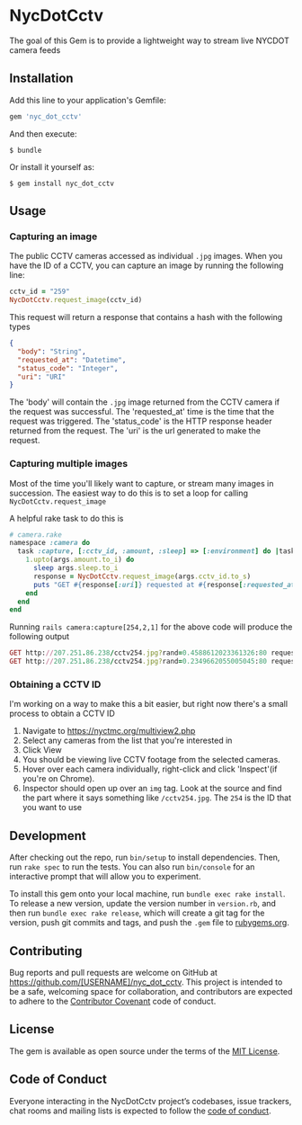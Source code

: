 # NycDotCctv

The goal of this Gem is to provide a lightweight way to stream live NYCDOT camera feeds

## Installation

Add this line to your application's Gemfile:

```ruby
gem 'nyc_dot_cctv'
```

And then execute:

    $ bundle

Or install it yourself as:

    $ gem install nyc_dot_cctv

## Usage

### Capturing an image
The public CCTV cameras accessed as individual `.jpg` images. When you have the ID of a CCTV, you can capture an image by running the following line:
```ruby
cctv_id = "259"
NycDotCctv.request_image(cctv_id)
```

This request will return a response that contains a hash with the following types
```json
{
  "body": "String",
  "requested_at": "Datetime",
  "status_code": "Integer",
  "uri": "URI"
}
```

The 'body' will contain the `.jpg` image returned from the CCTV camera
if the request was successful. The 'requested_at' time is the time that the
request was triggered. The 'status_code' is the HTTP response header returned from the request. The 'uri' is the url generated to make the request.


### Capturing multiple images
Most of the time you'll likely want to capture, or stream many images in succession. The easiest way to do this is to set a loop for calling `NycDotCctv.request_image`

A helpful rake task to do this is
```ruby
# camera.rake
namespace :camera do
  task :capture, [:cctv_id, :amount, :sleep] => [:environment] do |task, args|
    1.upto(args.amount.to_i) do
      sleep args.sleep.to_i
      response = NycDotCctv.request_image(args.cctv_id.to_s)
      puts "GET #{response[:uri]} requested at #{response[:requested_at]}"
    end
  end
end
```

Running `rails camera:capture[254,2,1]` for the above code will produce the following output

```ruby
GET http://207.251.86.238/cctv254.jpg?rand=0.4588612023361326:80 requested at 2019-03-01_224844
GET http://207.251.86.238/cctv254.jpg?rand=0.2349662055005045:80 requested at 2019-03-01_224845
```


### Obtaining a CCTV ID
I'm working on a way to make this a bit easier, but right now there's a small process to obtain a CCTV ID

1) Navigate to https://nyctmc.org/multiview2.php
2) Select any cameras from the list that you're interested in
3) Click View
4) You should be viewing live CCTV footage from the selected cameras.
5) Hover over each camera individually, right-click and click 'Inspect'(if you're on Chrome).
6) Inspector should open up over an `img` tag. Look at the source and find the part where it says something like `/cctv254.jpg`. The `254` is the ID that you want to use

## Development

After checking out the repo, run `bin/setup` to install dependencies. Then, run `rake spec` to run the tests. You can also run `bin/console` for an interactive prompt that will allow you to experiment.

To install this gem onto your local machine, run `bundle exec rake install`. To release a new version, update the version number in `version.rb`, and then run `bundle exec rake release`, which will create a git tag for the version, push git commits and tags, and push the `.gem` file to [rubygems.org](https://rubygems.org).

## Contributing

Bug reports and pull requests are welcome on GitHub at https://github.com/[USERNAME]/nyc_dot_cctv. This project is intended to be a safe, welcoming space for collaboration, and contributors are expected to adhere to the [Contributor Covenant](http://contributor-covenant.org) code of conduct.

## License

The gem is available as open source under the terms of the [MIT License](https://opensource.org/licenses/MIT).

## Code of Conduct

Everyone interacting in the NycDotCctv project’s codebases, issue trackers, chat rooms and mailing lists is expected to follow the [code of conduct](https://github.com/[USERNAME]/nyc_dot_cctv/blob/master/CODE_OF_CONDUCT.md).
